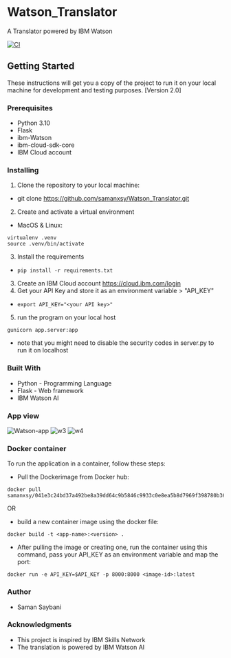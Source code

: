 # Watson_Translator
A Translator powered by IBM Watson

[![CI](https://github.com/samanxsy/Watson_Translator/actions/workflows/CI.yaml/badge.svg)](https://github.com/samanxsy/Watson_Translator/actions/workflows/CI.yaml)


## Getting Started
These instructions will get you a copy of the project to run it on your local machine for development and testing purposes. [Version 2.0]

### Prerequisites

- Python 3.10
- Flask
- ibm-Watson
- ibm-cloud-sdk-core
- IBM Cloud account

### Installing 

1. Clone the repository to your local machine:
  - git clone https://github.com/samanxsy/Watson_Translator.git
2. Create and activate a virtual environment 
  - MacOS & Linux:
```
virtualenv .venv
source .venv/bin/activate
```
3. Install the requirements
- ```
  pip install -r requirements.txt
  ```
3. Create an IBM Cloud account <https://cloud.ibm.com/login>
4. Get your API Key and store it as an environment variable > "API_KEY"
- 
  ```
  export API_KEY="<your API key>"
  ```
5. run the program on your local host
```
gunicorn app.server:app
```
- note that you might need to disable the security codes in server.py to run it on localhost

### Built With

- Python - Programming Language
- Flask - Web framework
- IBM Watson AI

### App view
![Watson-app](https://user-images.githubusercontent.com/118216325/221532711-7e42e211-e5d8-4373-9997-7f65c4750fc5.png)
![w3](https://user-images.githubusercontent.com/118216325/221532776-5aed298b-fac7-4c02-9d44-116d8757b8b3.png)
![w4](https://user-images.githubusercontent.com/118216325/221532802-0a60a951-2186-4b49-ba5e-a1e945adbbd6.png)

### Docker container
To run the application in a container, follow these steps: 
 - Pull the Dockerimage from Docker hub: 
  ```
  docker pull samanxsy/041e3c24bd37a492be8a39dd64c9b5846c9933c0e8ea5b8d7969f398780b36a5:latest
  ```
OR
  - build a new container image using the docker file:
  ```
  docker build -t <app-name>:<version> .
  ```
  - After pulling the image or creating one, run the container using this command, pass your API_KEY as an environment variable and map the port: 
  ```
  docker run -e API_KEY=$API_KEY -p 8000:8000 <image-id>:latest
  ```
### Author

 - Saman Saybani
 
### Acknowledgments

 - This project is inspired by IBM Skills Network
 - The translation is powered by IBM Watson AI
